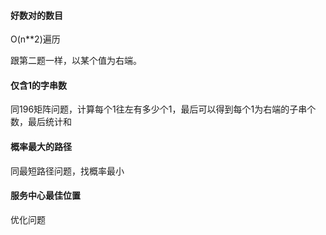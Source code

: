 #### 好数对的数目

O(n**2)遍历

跟第二题一样，以某个值为右端。

#### 仅含1的字串数

同196矩阵问题，计算每个1往左有多少个1，最后可以得到每个1为右端的子串个数，最后统计和

#### 概率最大的路径

同最短路径问题，找概率最小

#### 服务中心最佳位置

优化问题